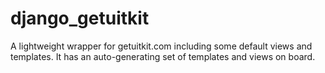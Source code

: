 # django_getuitkit
A lightweight wrapper for getuitkit.com including some default views and templates.  It has an auto-generating set of templates and views on board.
